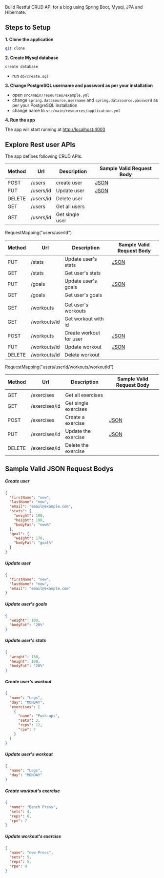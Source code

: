 Build Restful CRUD API for a blog using Spring Boot, Mysql, JPA and Hibernate.

## Steps to Setup

**1. Clone the application**

```bash
git clone
```

**2. Create Mysql database**

```bash
create database
```
- run `db/create.sql`

**3. Change PostgreSQL username and password as per your installation**

- open `src/main/resources/example.yml`
- change `spring.datasource.username` and `spring.datasource.password` as per your PostgreSQL installation
- change name to `src/main/resources/application.yml`

**4. Run the app**

<!-- ```bash
gradle bootRun
``` -->

The app will start running at <http://localhost:4000>

## Explore Rest user APIs

The app defines following CRUD APIs.

| Method | Url       | Description     | Sample Valid Request Body |
|--------|-----------|-----------------|---------------------------|
| POST   | /users    | create user     | [JSON](#create)           |
| PUT    | /users/id | Update user     | [JSON](#update)           |
| DELETE | /users/id | Delete user     |                           |
| GET    | /users    | Get all users   |                           |
| GET    | /users/id | Get single user |                           |

RequestMapping("users/userId")

| Method | Url           | Description             | Sample Valid Request Body |
|--------|---------------|-------------------------|---------------------------|
| PUT    | /stats        | Update user's stats     | [JSON](#stats)            |
| GET    | /stats        | Get user's stats        |                           |
| PUT    | /goals        | Update user's goals     | [JSON](#goal)             |
| GET    | /goals        | Get user's goals        |                           |
|        |               |                         |                           |
| GET    | /workouts     | Get user's workouts     |                           |
| GET    | /workouts/id  | Get workout with id     |                           |
| POST   | /workouts     | Create workout for user | [JSON](#workoutC)         |
| PUT    | /workouts/id  | Update workout          | [JSON](#workoutU)         |
| DELETE | /workouts/id  | Delete workout<br/>     |                           |

RequestMapping("users/userId/workouts/workoutId")

| Method | Url           | Description             | Sample Valid Request Body |
|--------|---------------|-------------------------|---------------------------|
|        |               |                         |                           |
| GET    | /exercises    | Get all exercises       |                           |
| GET    | /exercises/id | Get single exercises    |                           |
| POST   | /exercises    | Create a exercise       | [JSON](#exerciseC)        |
| PUT    | /exercises/id | Update the exercise     | [JSON](#exerciseU)        |
| DELETE | /exercises/id | Delete the exercise     |                           |

## Sample Valid JSON Request Bodys

##### <a id="create">Create user</a>

```json
{
  "firstName": "new",
  "lastName": "new",
  "email": "email@example.com",
  "stats": {
    "weight": 180,
    "height": 190,
    "bodyFat": "new%"
  },
  "goal": {
    "weight": 170,
    "bodyFat": "goal%"
  }
}
```

##### <a id="update">Update user</a>

```json
{
  "firstName": "new",
  "lastName": "new",
  "email": "email@example.com"
}
```

##### <a id="goal">Update user's goals</a>

```json
{
  "weight": 180,
  "bodyFat": "20%"
}
```

##### <a id="goal">Update user's stats</a>

```json
{
  "weight": 180,
  "height": 190,
  "bodyFat": "20%"
}
```

##### <a id="workoutC">Create user's workout</a>

```json
{
  "name": "Legs",
  "day": "MONDAY",
  "exercises": [
    {
      "name": "Push-ups",
      "sets": 3,
      "reps": 12,
      "rpe": 7
    }
  ]
}
```

##### <a id="workoutU">Update user's workout</a>

```json
{
  "name": "Legs",
  "day": "MONDAY"
}
```

##### <a id="exerciseC">Create workout's exercise</a>

```json
{
  "name": "Bench Press",
  "sets": 4,
  "reps": 6,
  "rpe": 7
}
```
##### <a id="exerciseU">Update workout's exercise</a>

```json
{
  "name": "new Press",
  "sets": 5,
  "reps": 5,
  "rpe": 8
}
```